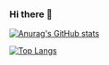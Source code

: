 ### Hi there 👋
<!-- GitHub Statsの表示 -->
[![Anurag's GitHub stats](https://github-readme-stats.vercel.app/api?username=haru034)](https://github.com/anuraghazra/github-readme-stats)
<!-- Languagesの表示 -->
[![Top Langs](https://github-readme-stats.vercel.app/api/top-langs/?username=haru034)](https://github.com/anuraghazra/github-readme-stats)
<!--
**haru034/haru034** is a ✨ _special_ ✨ repository because its `README.md` (this file) appears on your GitHub profile.

Here are some ideas to get you started:

- 🔭 I’m currently working on ...
- 🌱 I’m currently learning ...
- 👯 I’m looking to collaborate on ...
- 🤔 I’m looking for help with ...
- 💬 Ask me about ...
- 📫 How to reach me: ...
- 😄 Pronouns: ...
- ⚡ Fun fact: ...
-->
